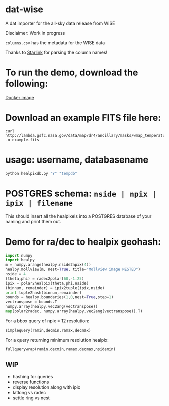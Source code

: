 # dat-wise

A dat importer for the all-sky data release from WISE

Disclaimer: Work in progress

`columns.csv` has the metadata for the WISE data

Thanks to [Starlink](https://github.com/Starlink/starjava/blob/a3fb3f770ca7308784df21597377ed781d995ca8/ttools/src/resources/uk/ac/starlink/ttools/example/allwise-meta-full.txt) for parsing the column names!

# To run the demo, download the following:
[Docker image](https://github.com/pkafei/docker_scipy)

# Download an example FITS file here: 

```
curl http://lambda.gsfc.nasa.gov/data/map/dr4/ancillary/masks/wmap_temperature_analysis_mask_r9_7yr_v4.fits -o example.fits
```

# usage: username, databasename

```python
python healpixdb.py "Y" "tempdb"
```

# POSTGRES schema: `nside | npix | ipix | filename`
This should insert all the healpixels into a POSTGRES database of your naming and print them out.

# Demo for ra/dec to healpix geohash:

```python
import numpy
import healpy
m = numpy.arange(healpy.nside2npix(4))
healpy.mollview(m, nest=True, title="Mollview image NESTED")
nside = 4
(theta,phi) = radec2polar(60,-1.25)
ipix = polar2healpix(theta,phi,nside)
(binnum, remainder) = ipix2tuple(ipix,nside)
print tuple2hash(binnum,remainder)
bounds = healpy.boundaries(1,0,nest=True,step=1)
vectranspose = bounds.T
numpy.array(healpy.vec2ang(vectranspose))
map(polar2radec, numpy.array(healpy.vec2ang(vectranspose)).T)
```

For a bbox query of npix = 12 resolution:

```python
simplequery(ramin,decmin,ramax,decmax)
```

For a query returning minimum resolution healpix:

```python
fullquerywrap(ramin,decmin,ramax,decmax,nsidemin)
```

## WIP

- hashing for queries
- reverse functions
- display resolution along with ipix
- latlong vs radec
- settle ring vs nest

